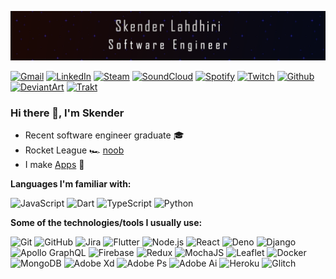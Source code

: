 [![Header](https://raw.githubusercontent.com/skenderl/skenderl/master/me.gif)](https://www.youtube.com/watch?v=M0m3kMPEE_c)

[![Gmail](https://img.shields.io/badge/-GMAIL-D14836?style=for-the-badge&logo=gmail&logoColor=white)](mailto:soloduocontact@gmail.com)
[![LinkedIn](https://img.shields.io/badge/-LinkedIn-0070ac?style=for-the-badge&logo=linkedin&logoColor=white)](https://www.linkedin.com/in/skenderl/)
[![Steam](https://img.shields.io/badge/-Steam-000000?style=for-the-badge&logo=steam&logoColor=white)](https://steamcommunity.com/id/gangidoo)
[![SoundCloud](https://img.shields.io/badge/-SoundCloud-FF3300?style=for-the-badge&logo=soundcloud&logoColor=white)](https://soundcloud.com/gangidoo)
[![Spotify](https://img.shields.io/badge/-Spotify-1db954?style=for-the-badge&logo=spotify&logoColor=white)](https://open.spotify.com/user/7xs1s7d10l7gisbl9n6hltql9)
[![Twitch](https://img.shields.io/badge/-Twitch-9147ff?style=for-the-badge&logo=twitch&logoColor=white)](https://www.twitch.tv/gangidoo)
[![Github](https://img.shields.io/badge/-Github-000000?style=for-the-badge&logo=github&logoColor=white)](https://github.com/skenderl)
[![DeviantArt](https://img.shields.io/badge/-DeviantArt-0fcc47?style=for-the-badge&logo=deviantart&logoColor=white)](https://www.deviantart.com/gangidoo)
[![Trakt](https://img.shields.io/badge/-Trakt-ed1c24?style=for-the-badge&logo=trakt&logoColor=white)](https://trakt.tv/users/angryguy)
<img src="https://soloduo-invisible-counter.fly.dev/transp.png?id=skenderl" alt="" style="display: none"/>

### Hi there 👋, I'm Skender

- Recent software engineer graduate  🎓
- Rocket League 🏎️ [noob](https://rocketleague.tracker.network/profile/steam/76561198062317837)
- I make [Apps](https://play.google.com/store/apps/dev?id=5722813978071911216)  📱

**Languages I'm familiar with:**

![JavaScript](https://img.shields.io/badge/-JavaScript-000000?style=flat&logo=javascript)
![Dart](https://img.shields.io/badge/-Dart-000000?style=flat&logo=Dart&logoColor=0175C2)
![TypeScript](https://img.shields.io/badge/-TypeScript-000000?style=flat&logo=typescript&logoColor=007ACC)
![Python](https://img.shields.io/badge/-Python-000000?style=flat&logo=python)

**Some of the technologies/tools I usually use:**

![Git](https://img.shields.io/badge/-Git-000000?style=flat&logo=git&logoColor=F05032)
![GitHub](https://img.shields.io/badge/-GitHub-000000?style=flat&logo=github&logoColor=FFFFFF)
![Jira](https://img.shields.io/badge/-Jira-000000?style=flat&logo=jira-software&logoColor=2684ff)
![Flutter](https://img.shields.io/badge/-Flutter-000000?style=flat&logo=Flutter&logoColor=45d1fd)
![Node.js](https://img.shields.io/badge/-Node.js-000000?style=flat&logo=node.js&logoColor=339933)
![React](https://img.shields.io/badge/-React-000000?style=flat&logo=React&logoColor=61DAFB)
![Deno](https://img.shields.io/badge/-Deno-000000?style=flat&logo=deno&logoColor=FFFFFF)
![Django](https://img.shields.io/badge/-Django-000000?style=flat&logo=django&logoColor=2ba977)
![Apollo GraphQL](https://img.shields.io/badge/-Apollo%20GraphQL-000000?style=flat&logo=apollo-graphql&logoColor=white)
![Firebase](https://img.shields.io/badge/-Firebase-000000?style=flat&logo=firebase&logoColor=f8c601)
![Redux](https://img.shields.io/badge/-Redux-000000?style=flat&logo=redux&logoColor=593d88)
![MochaJS](https://img.shields.io/badge/-MochaJS-000000?style=flat&logo=mocha&logoColor=8d6748)
![Leaflet](https://img.shields.io/badge/-Leaflet-000000?style=flat&logo=leaflet&logoColor=84c142)
![Docker](https://img.shields.io/badge/-Docker-000000?style=flat&logo=docker&logoColor=2496ed)
![MongoDB](https://img.shields.io/badge/-MongoDB-000000?style=flat&logo=mongodb&logoColor=10aa50)
![Adobe Xd](https://img.shields.io/badge/-Adobe%20Xd-000000?style=flat&logo=adobe-xd&logoColor=e535ab)
![Adobe Ps](https://img.shields.io/badge/-Adobe%20Ps-000000?style=flat&logo=adobe-photoshop&logoColor=30a3f8)
![Adobe Ai](https://img.shields.io/badge/-Adobe%20Ai-000000?style=flat&logo=adobe-illustrator&logoColor=fe7903)
![Heroku](https://img.shields.io/badge/-Heroku-000000?style=flat&logo=heroku&logoColor=6762a6)
![Glitch](https://img.shields.io/badge/-Glitch-000000?style=flat&logo=glitch&logoColor=e27653)
